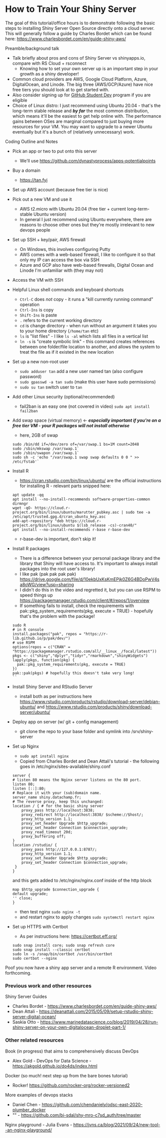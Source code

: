 # How to Train Your Shiny Server

The goal of this tutorial/office hours is to demonstrate following the basic steps to installing Shiny Server Open Source directly onto a cloud server. This will generally follow a guide by Charles Bordet which can be found here: https://www.charlesbordet.com/en/guide-shiny-aws/

Preamble/background talk

- Talk briefly about pros and cons of Shiny Server vs shinyapps.io, compare with RS Cloud + rsconnect
    - Knowing how to set your own server up is an important step in your growth as a shiny developer!
- Common cloud providers are AWS, Google Cloud Platform, Azure, DigitalOcean, and Linode. The big three (AWS/GCP/Azure) have nice free tiers you should look at to get started with.
- Also consider signing up for [GitHub Student Dev](https://education.github.com/pack?sort=popularity&tag=All) program if you are eligible
- Choice of Linux distro: I just recommend using Ubuntu 20.04 - that's the long-term stable release and ***by far*** the most common distribution, which means it'll be the easiest to get help online with. The performance gains between OSes are marginal compared to just buying more resources for your VM. You may want to upgrade to a newer Ubuntu eventually but it's a bunch of (relatively unnecessary) work. 

Coding Outline and Notes
- Pick an app or two to put onto this server
    - We'll use https://github.com/dynastyprocess/apps-potentialpoints 
- Buy a domain
    - https://tan.fyi
- Set up AWS account (because free tier is nice)
- Pick out a new VM and use it
    - AWS t2.micro with Ubuntu 20.04 (free tier + current long-term-stable Ubuntu version) 
    - In general I just recommend using Ubuntu everywhere, there are reasons to choose other ones but they're mostly irrelevant to new devops people
- Set up SSH + key/pair, AWS firewall
    - On Windows, this involves configuring Putty
    - AWS comes with a web-based firewall, I like to configure it so that only my IP can access the box via SSH
    - Azure and GCP also have web-based firewalls, Digital Ocean and Linode I'm unfamiliar with (they may not)
- Access the VM with SSH
- Helpful Linux shell commands and keyboard shortcuts
    -  `Ctrl-C` does *not* copy - it runs a "kill currently running command" operation
    -  `Ctrl-Ins` is copy
    -  `Shift-Ins` is paste
    -  `.` refers to the current working directory
    -  `cd` is change directory - when run without an argument it takes you to your home directory (`/home/tan` etc)
    -  `ls` is "list files" - I like `ls -al` which lists all files in a vertical list
    -  `ln -s` is "create symbolic link" - this command creates references between one folder/file location to another, and allows the system to treat the file as if it existed in the new location

- Set up a new non-root user
    -  `sudo adduser tan` add a new user named tan (also configure password)
    -  `sudo gpasswd -a tan sudo` (make this user have sudo permissions)
    -  `sudo su tan` switch user to `tan`

- Add other Linux security (optional/recommended)
    - fail2ban is an easy one (not covered in video) `sudo apt install fail2ban` 

- Add swap space (virtual memory) <- ***especially important if you're on a free tier VM - your R packages will not install otherwise***
    - here, 2GB of swap 
    ```
    sudo /bin/dd if=/dev/zero of=/var/swap.1 bs=1M count=2048 
    sudo /sbin/mkswap /var/swap.1`
    sudo /sbin/swapon /var/swap.1`
    sudo sh -c 'echo "/var/swap.1 swap swap defaults 0 0 " >> /etc/fstab'`
    ```
    
- Install R
    - https://cran.rstudio.com/bin/linux/ubuntu/ are the official instructions for installing R - relevant parts snipped here:
    ```
    apt update -qq
    apt install --no-install-recommends software-properties-common dirmngr
    wget -qO- https://cloud.r-project.org/bin/linux/ubuntu/marutter_pubkey.asc | sudo tee -a /etc/apt/trusted.gpg.d/cran_ubuntu_key.asc
    add-apt-repository "deb https://cloud.r-project.org/bin/linux/ubuntu $(lsb_release -cs)-cran40/"
    apt install --no-install-recommends r-base r-base-dev
    ```
    - r-base-dev is important, don't skip it!
- Install R packages
    - There is a difference between your personal package library and the library that Shiny will have access to. It's important to always install packages into the root user's library!
    - I like pak (pak pak pak pak) https://drive.google.com/file/d/10ekbUxKsKmEPjk0Z6G4BDoPwV4sa8oWG/view?usp=sharing
    - I didn't do this in the video and regretted it, but you can use RSPM to speed things up https://packagemanager.rstudio.com/client/#/repos/1/overview
    - If something fails to install, check the requirements with pak::pkg_system_requirements(pkg, execute = TRUE) - hopefully that's the problem with the package!
    
    ```
    sudo R
    # in R console
    install.packages("pak", repos = "https://r-lib.github.io/p/pak/dev/")
    # use RSPM
    options(repos = c("CRAN" = "https://packagemanager.rstudio.com/all/__linux__/focal/latest"))
    pkgs <- c("shiny","dplyr","tidyr","rmarkdown","shinyWidgets")
    lapply(pkgs, function(pkg) {
      pak::pkg_system_requirements(pkg, execute = TRUE)
    })
    pak::pak(pkgs) # hopefully this doesn't take very long!
    ``
- Install Shiny Server and RStudio Server
  - install both as per instructions here https://www.rstudio.com/products/rstudio/download-server/debian-ubuntu/ and https://www.rstudio.com/products/shiny/download-server/ubuntu/
- Deploy app on server (w/ git + config management)
    - git clone the repo to your base folder and symlink into /srv/shiny-server 
- Set up Nginx
    - `sudo apt install nginx`
    - Copied from Charles Bordet and Dean Attali's tutorial - the following goes in /etc/nginx/sites-available/shiny.conf
    ```
    server {
    # listen 80 means the Nginx server listens on the 80 port.
    listen 80;
    listen [::]:80;
    # Replace it with your (sub)domain name.
    server_name shiny.datachamp.fr;
    # The reverse proxy, keep this unchanged:
    location / { # for the basic shiny server
        proxy_pass http://localhost:3838;
        proxy_redirect http://localhost:3838/ $scheme://$host/;
        proxy_http_version 1.1;
        proxy_set_header Upgrade $http_upgrade;
        proxy_set_header Connection $connection_upgrade;
        proxy_read_timeout 20d;
        proxy_buffering off;
    }
    location /rstudio/ {
        proxy_pass http://127.0.0.1:8787/;
        proxy_http_version 1.1;
        proxy_set_header Upgrade $http_upgrade;
        proxy_set_header Connection $connection_upgrade;
     }
    }
    ```
    and this gets added to /etc/nginx/nginx.conf inside of the http block 
    ```
    map $http_upgrade $connection_upgrade {
    default upgrade;
    '' close;
    } 
    ```
   - then test nginx `sudo nginx -t` 
   - and restart nginx to apply changes `sudo systemctl restart nginx`
- Set up HTTPS with Certbot
  - As per instructions here: https://certbot.eff.org/
  ```
  sudo snap install core; sudo snap refresh core
  sudo snap install --classic certbot
  sudo ln -s /snap/bin/certbot /usr/bin/certbot
  sudo certbot --nginx
  ```

Poof you now have a shiny app server and a remote R environment. Video forthcoming. 

### Previous work and other resources

Shiny Server Guides
- Charles Bordet - https://www.charlesbordet.com/en/guide-shiny-aws/
- Dean Attali - https://deanattali.com/2015/05/09/setup-rstudio-shiny-server-digital-ocean/ 
- Saskia Otto - https://www.marinedatascience.co/blog/2019/04/28/run-shiny-server-on-your-own-digitalocean-droplet-part-1/

### Other related resources

Book (in progress) that aims to comprehensively discuss DevOps
- Alex Gold - DevOps for Data Science - https://akgold.github.io/do4ds/index.html

Docker (so much! next step up from the bare bones tutorial)
- Rocker! https://github.com/rocker-org/rocker-versioned2 

More examples of devops stacks
- Daniel Chen - https://github.com/chendaniely/odsc-east-2020-plumber_docker
- "" - https://github.com/bi-sdal/shy-mro-c7sd_auth/tree/master

Nginx playground - Julia Evans - https://jvns.ca/blog/2021/09/24/new-tool--an-nginx-playground/
